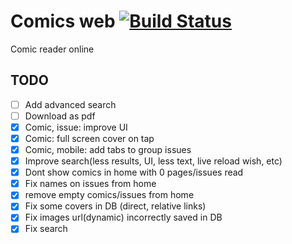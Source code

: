 # Comics web [![Build Status](https://travis-ci.org/pouyio/comics-web.svg?branch=master)](https://travis-ci.org/pouyio/comics-web)
Comic reader online

## TODO
- [ ] Add advanced search
- [ ] Download as pdf
- [x] Comic, issue: improve UI
- [x] Comic: full screen cover on tap
- [x] Comic, mobile: add tabs to group issues
- [x] Improve search(less results, UI, less text, live reload wish, etc)
- [x] Dont show comics in home with 0 pages/issues read
- [x] Fix names on issues from home
- [x] remove empty comics/issues from home
- [x] Fix some covers in DB (direct, relative links)
- [x] Fix images url(dynamic) incorrectly saved in DB
- [x] Fix search
